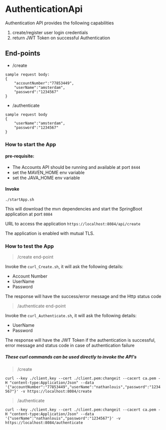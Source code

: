 # AuthenticationApi
Authentication API provides the following capabilities
1. create/register user login credentials 
2. return JWT Token on successful Authentication

## End-points

- /create 

````
sample request body:
{
    "accountNumber":"77853449",
    "userName":"amsterdam",
    "password":"1234567"
}
````

- /authenticate
````
sample request body
{    
    "userName":"amsterdam",
    "password":"1234567"
}
````

### How to start the App

#### pre-requisite:
- The Accounts API should be running and available at port `8444`
- set the MAVEN_HOME env variable
- set the JAVA_HOME env variable


#### Invoke 

`./startApp.sh`

This will download the mvn dependencies and start the SpringBoot application at port `8084`

URL to access the application
`https://localhost:8084/api/create`

The application is enabled with mutual TLS.

### How to test the App

> /create end-point

Invoke the `curl_Create.sh`, 
it will ask the following details:
- Account Number
- UserName
- Password

The response will have the success/error message and the Http status code

> /authenticate end-point

Invoke the `curl_Authenticate.sh`, 
it will ask the following details:
- UserName
- Password

The response will have the JWT Token if the authentication is successful,
error message and status code in case of authentication failure


##### These curl commands can be used directly to invoke the API's

> /create

`curl --key ./client.key --cert ./client.pem:changeit --cacert ca.pem -H "content-type:Application/Json" --data '{"accountNumber":"77853449","userName":"nathanlouis","password":"1234567"}' -v https://localhost:8084/create`

> /authenticate

`curl --key ./client.key --cert ./client.pem:changeit --cacert ca.pem -H "content-type:Application/Json" --data '{"userName":"nathanlouis","password":"1234567"}' -v https://localhost:8084/authenticate` 